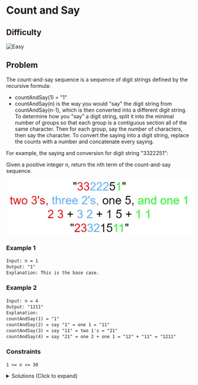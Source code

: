 # Count and Say

## Difficulty

![Easy](https://img.shields.io/badge/easy-5cb85c?style=for-the-badge&logoColor=white)

## Problem

The count-and-say sequence is a sequence of digit strings defined by the recursive formula:

- countAndSay(1) = "1"
- countAndSay(n) is the way you would "say" the digit string from countAndSay(n-1), which is then converted into a different digit string.
  To determine how you "say" a digit string, split it into the minimal number of groups so that each group is a contiguous section all of the same character. Then for each group, say the number of characters, then say the character. To convert the saying into a digit string, replace the counts with a number and concatenate every saying.

For example, the saying and conversion for digit string "3322251":

Given a positive integer n, return the nth term of the count-and-say sequence.

![Example](./images/example.png)

### Example 1

```
Input: n = 1
Output: "1"
Explanation: This is the base case.
```

### Example 2

```
Input: n = 4
Output: "1211"
Explanation:
countAndSay(1) = "1"
countAndSay(2) = say "1" = one 1 = "11"
countAndSay(3) = say "11" = two 1's = "21"
countAndSay(4) = say "21" = one 2 + one 1 = "12" + "11" = "1211"
```

### Constraints

`1 <= n <= 30`

<details>
  <summary>Solutions (Click to expand)</summary>

### Explanation

#### "Read" Number From Left To Right

Since we are only given one base case for `1`, we'll need to recursively build our string from `1` to `n - 1`.

If count-and-say is simply reading the number from left the right, we can do this by iterating over the digits of the given number and keep count of the all the _consecutive duplicate_ numbers. Once we come across a different number, we would need to append the current number we're keeping track of and its count onto a string in the order `"count" + "number"`

```
""

"3322251" // There are 2 "3"s, said out loud as "23"
  ^

"23"
"332251" // There are 2 "2"s, said out loud as "22"
    ^

"2322"
"332251" // There is 1 "5", said out loud as "15"
     ^

"232215"
"332251" // There is 1 "1", said out loud as "11"
      ^

"23221511"
```

Time: `O(M * n-1)` Where `M` is the average length of number string generated. Can be done most efficiently with a character array or StringBuilder

Space: `O(M*2)` Worst case there are no _consecutive duplicate_ numbers.

- [JavaScript](./count-and-say.js)
- [TypeScript](./count-and-say.ts)
- [Java](./count-and-say.java)
- [Go](./count-and-say.go)

</details>
